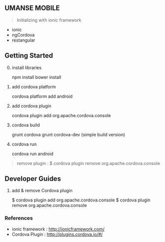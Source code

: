 ## UMANSE MOBILE 

> Initializing with ionic framework 

- ionic 
- ngCordova
- restangular


## Getting Started

0. install libraries

    npm install
    bower install

1. add cordova platform 

    cordova platform add android

2. add cordova plugin

    cordova plugin add org.apache.cordova.console

3. cordova build

    grunt cordova
    grunt cordova-dev (simple build version)

4. cordova run

    cordova run android




 > remove plugin :
 > $ cordova plugin remove org.apache.cordova.console




## Developer Guides 

1. add & remove Cordova plugin
    
    $ cordova plugin add org.apache.cordova.console
    $ cordova plugin remove org.apache.cordova.console





### References 

- ionic framework : http://ionicframework.com/
- Cordova Plugin : http://plugins.cordova.io/#/

